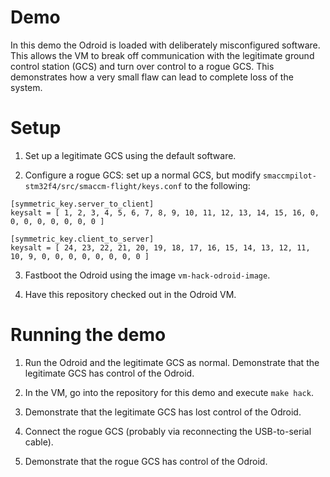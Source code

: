 Demo
====
In this demo the Odroid is loaded with deliberately misconfigured software. This allows the VM to break off communication with the legitimate ground control station (GCS) and turn over control to a rogue GCS. This demonstrates how a very small flaw can lead to complete loss of the system.

Setup
=====
1. Set up a legitimate GCS using the default software.

2. Configure a rogue GCS: set up a normal GCS, but modify `smaccmpilot-stm32f4/src/smaccm-flight/keys.conf` to the following:

```
[symmetric_key.server_to_client]
keysalt = [ 1, 2, 3, 4, 5, 6, 7, 8, 9, 10, 11, 12, 13, 14, 15, 16, 0, 0, 0, 0, 0, 0, 0, 0 ]

[symmetric_key.client_to_server]
keysalt = [ 24, 23, 22, 21, 20, 19, 18, 17, 16, 15, 14, 13, 12, 11, 10, 9, 0, 0, 0, 0, 0, 0, 0, 0 ]
```

3. Fastboot the Odroid using the image `vm-hack-odroid-image`.

4. Have this repository checked out in the Odroid VM.

Running the demo
================
1. Run the Odroid and the legitimate GCS as normal. Demonstrate that the legitimate GCS has control of the Odroid.

2. In the VM, go into the repository for this demo and execute `make hack`.

3. Demonstrate that the legitimate GCS has lost control of the Odroid.

4. Connect the rogue GCS (probably via reconnecting the USB-to-serial cable).

5. Demonstrate that the rogue GCS has control of the Odroid.

